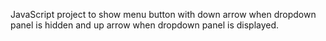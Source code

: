 JavaScript project to show menu button with down arrow when dropdown panel is hidden and up arrow when dropdown panel is displayed.